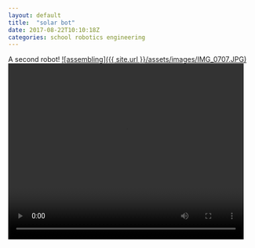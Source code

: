 ```yaml
---
layout: default
title:  "solar bot"
date: 2017-08-22T10:10:18Z
categories: school robotics engineering
---
```

A second robot!
<a href="{{ site.url }}/assets/images/IMG_0707.JPG">![assembling]({{ site.url }}/assets/images/IMG_0707.JPG)</a>
<video width="480" height="360" controls>
  <source src="/assets/videos/IMG_0709.mp4" type="video/mp4">
  Your browser does not support the video tag.
</video>
